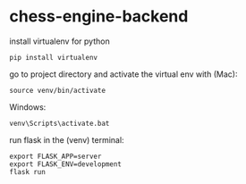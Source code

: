 # chess-engine-backend

install virtualenv for python
```
pip install virtualenv
```

go to project directory and activate the virtual env with (Mac):
```
source venv/bin/activate
```
Windows:
```
venv\Scripts\activate.bat
```
run flask in the (venv) terminal:
```
export FLASK_APP=server
export FLASK_ENV=development
flask run
```
